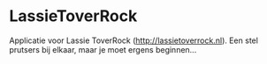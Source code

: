 LassieToverRock
===============
Applicatie voor Lassie ToverRock (http://lassietoverrock.nl). Een stel prutsers bij elkaar, maar je moet ergens beginnen...
